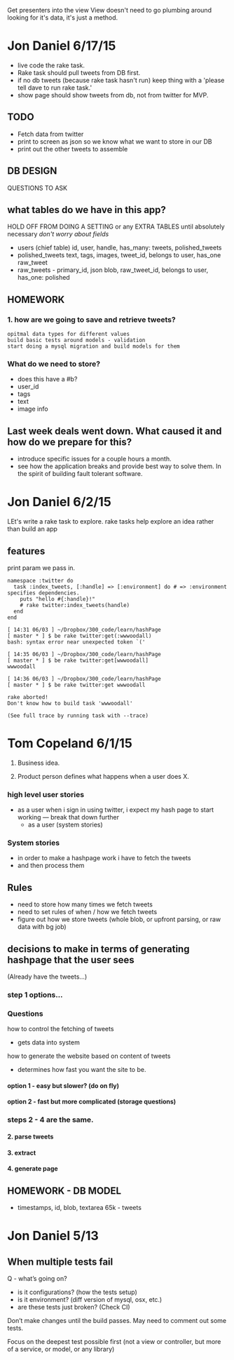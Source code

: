 Get presenters into the view
View doesn't need to go plumbing around looking for it's data,
it's just a method.


# Jon Daniel 6/17/15

- live code the rake task.
- Rake task should pull tweets from DB first.
- if no db tweets (because rake task hasn't run) keep thing with a 'please tell dave to run rake task.'
- show page should show tweets from db, not from twitter for MVP.

## TODO
- Fetch data from twitter
- print to screen as json so we know what we want to store in our DB
- print out the other tweets to assemble

## DB DESIGN
QUESTIONS TO ASK

## what tables do we have in this app? 
HOLD OFF FROM DOING A SETTING or any EXTRA TABLES until absolutely necessary
_don't worry about fields_
- users (chief table) id, user, handle, has_many: tweets, polished_tweets
- polished_tweets text, tags, images, tweet_id, belongs to user, has_one raw_tweet
- raw_tweets - primary_id, json blob, raw_tweet_id, belongs to user, has_one: polished

## HOMEWORK
### 1. how are we going to save and retrieve tweets?
    opitmal data types for different values
    build basic tests around models - validation
    start doing a mysql migration and build models for them

### What do we need to store?
- does this have a #b?
- user_id
- tags
- text
- image info

## Last week deals went down. What caused it and how do we prepare for this?
- introduce specific issues for a couple hours a month.
- see how the application breaks and provide best way to solve them. In the spirit of building fault tolerant software.

# Jon Daniel 6/2/15

LEt's write a rake task to explore.
rake tasks help explore an idea rather than build an app


## features
print param we pass in.

    namespace :twitter do
      task :index_tweets, [:handle] => [:environment] do # => :environment specifies dependencies.
        puts "hello #{:handle}!"
        # rake twitter:index_tweets(handle)
      end
    end

    [ 14:31 06/03 ] ~/Dropbox/300_code/learn/hashPage
    [ master * ] $ be rake twitter:get(:wwwoodall)
    bash: syntax error near unexpected token `('

    [ 14:35 06/03 ] ~/Dropbox/300_code/learn/hashPage
    [ master * ] $ be rake twitter:get[wwwoodall]
    wwwoodall

    [ 14:36 06/03 ] ~/Dropbox/300_code/learn/hashPage
    [ master * ] $ be rake twitter:get wwwoodall

    rake aborted!
    Don't know how to build task 'wwwoodall'

    (See full trace by running task with --trace)


# Tom Copeland 6/1/15

1. Business idea.

2. Product person defines what happens when a user does X.
### high level user stories
- as a user when i sign in using twitter, i expect my hash page to start working
— break that down further
    - as a user (system stories)

### System stories
- in order to make a hashpage work i have to fetch the tweets
- and then process them

## Rules
- need to store how many times we fetch tweets
- need to set rules of when / how we fetch tweets
- figure out how we store tweets (whole blob, or upfront parsing, or raw data with bg job)


## decisions to make in terms of generating hashpage that the user sees

(Already have the tweets…)

### step 1 options…

### Questions
how to control the fetching of tweets
- gets data into system

how to generate the website based on content of tweets
- determines how fast you want the site to be.

#### option 1 - easy but slower?  (do on fly)
#### option 2 - fast but more complicated (storage questions)

### steps 2 - 4 are the same.
#### 2. parse tweets
#### 3. extract
#### 4. generate page




## HOMEWORK - DB MODEL
- timestamps, id, blob, textarea 65k - tweets


# Jon Daniel 5/13

## When multiple tests fail

Q - what’s going on?
- is it configurations? (how the tests setup)
- is it environment? (diff version of mysql, osx, etc.)
- are these tests just broken? (Check CI)

Don’t make changes until the build passes. May need to comment out some tests.

Focus on the deepest test possible first (not a view or controller, but more of a service, or model, or any library)

